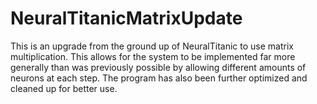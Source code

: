 # NeuralTitanicMatrixUpdate
This is an upgrade from the ground up of NeuralTitanic to use matrix multiplication.
This allows for the system to be implemented far more generally than was previously possible by allowing different amounts of neurons at each step. The program has also been further optimized and cleaned up for better use.
